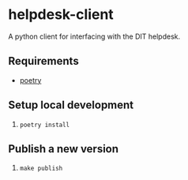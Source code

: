 # helpdesk-client

A python client for interfacing with the DIT helpdesk.

## Requirements

- [poetry](https://python-poetry.org)

## Setup local development

1. `poetry install`

## Publish a new version

1. `make publish`
